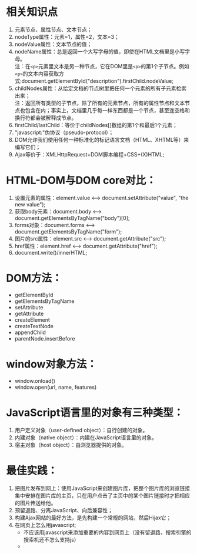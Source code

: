 # 相关知识点  
1. 元素节点、属性节点、文本节点；  
2. nodeType属性：元素=1，属性=2，文本=3；  
3. nodeValue属性：文本节点的值；
4. nodeName属性：总是返回一个大写字母的值，即使在HTML文档里是小写字母。  
注：在`<p>`元素里文本是另一种节点，它在DOM里是`<p>`的第1个子节点。例如`<p>`的文本内容获取方式:document.getElementById("description").firstChild.nodeValue;  
5. childNodes属性：从给定文档的节点树里把任何一个元素的所有子元素检索出来；  
注：返回所有类型的子节点，除了所有的元素节点，所有的属性节点和文本节点也包含在内；事实上，文档里几乎每一样东西都是一个节点，甚至连空格和换行符都会被解释成节点。  
6. firstChild/lastChild：等价于childNodes[]数组的第1个和最后1个元素；  
7. "javascript:"伪协议（pseudo-protocol）；  
8. DOM允许我们使用任何一种标准化的标记语言文档（HTML、XHTML等）来编写它们；  
9. Ajax等价于：XMLHttpRequest+DOM脚本编程+CSS+(X)HTML;  

# HTML-DOM与DOM core对比：  
1. 设置元素的属性：element.value <--> document.setAttribute("value", "the new value");  
2. 获取body元素：document.body <--> document.getElementsByTagName("body")[0];  
3. forms对象：document.forms <--> document.getElementsByTagName("form");  
4. 图片的src属性：element.src <--> document.getAttribute("src");  
5. href属性：element.href <--> document.getAttribute("href");  
6. document.write()/innerHTML;  

# DOM方法：  
- getElementById  
- getElementsByTagName  
- setAttribute  
- getAttribute  
- createElement  
- createTextNode  
- appendChild  
- parentNode.insertBefore  

# window对象方法：  
- window.onload()  
- window.open(url, name, features)  

# JavaScript语言里的对象有三种类型：  
1. 用户定义对象（user-defined object）：自行创建的对象。  
2. 内建对象（native object）：内建在JavaScript语言里的对象。  
3. 宿主对象（host object）：由浏览器提供的对象。  

# 最佳实践：  
1. 把图片发布到网上：使用JavaScript来创建图片库，把整个图片库的浏览链接集中安排在图片库的主页，只在用户点击了主页中的某个图片链接时才把相应的图片传送给他。  
2. 预留退路、分离JavaScript、向后兼容性；  
3. 构建Ajax网站的最好方法，是先构建一个常规的网站，然后Hijax它；  
4. 在网页上怎么用javascript;  
     - 不应该用javascript来添加重要的内容到网页上（没有留退路，搜索引擎的搜索机还不怎么支持js）
     -  
